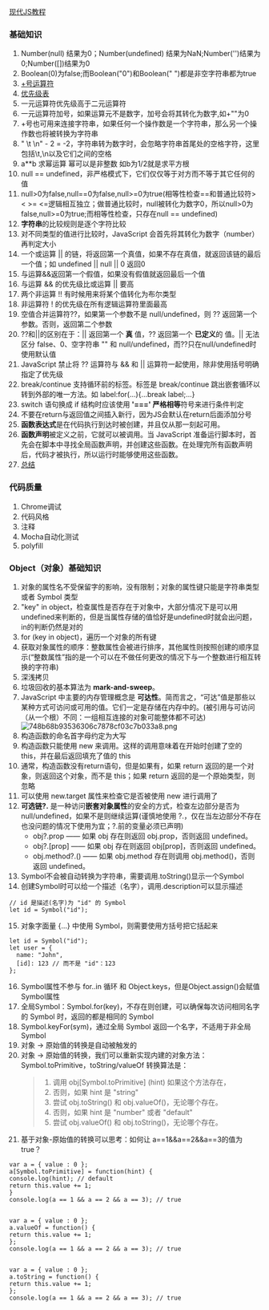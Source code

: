 [现代JS教程](https://zh.javascript.info/)

### 基础知识
1. Number(null) 结果为0；Number(undefined) 结果为NaN;Number('')结果为0;Number([])结果为0
2. Boolean(0)为false;而Boolean("0")和Boolean(" ")都是非空字符串都为true
3. [+号运算符](https://zh.javascript.info/operators)
4. [优先级表](https://developer.mozilla.org/en-US/docs/Web/JavaScript/Reference/Operators/Operator_Precedence)
5. 一元运算符优先级高于二元运算符
6. 一元运算符加号，如果运算元不是数字，加号会将其转化为数字,如+""为0
7. +号也可用来连接字符串，如果任何一个操作数是一个字符串，那么另一个操作数也将被转换为字符串
7. " \t \n" - 2 = -2，字符串转为数字时，会忽略字符串首尾处的空格字符，这里包括\t,\n以及它们之间的空格
8. a**b 求幂运算  幂可以是非整数 如b为1/2就是求平方根
8. null == undefined，非严格模式下，它们仅仅等于对方而不等于其它任何的值
9. null>0为false,null==0为false,null>=0为true(相等性检查==和普通比较符> < >= <=逻辑相互独立；做普通比较时，null被转化为数字0，所以null>0为false,null>=0为true;而相等性检查，只存在null == undefined)
10. **字符串**的比较规则是逐个字符比较
11. 对不同类型的值进行比较时，JavaScript 会首先将其转化为数字（number）再判定大小
11. 一个或运算 || 的链，将返回第一个真值，如果不存在真值，就返回该链的最后一个值；如 undefined || null || 0 返回0
12. 与运算&&返回第一个假值，如果没有假值就返回最后一个值
13. 与运算 && 的优先级比或运算 || 要高
14. 两个非运算 !! 有时候用来将某个值转化为布尔类型
15. 非运算符 ! 的优先级在所有逻辑运算符里面最高
16. 空值合并运算符??，如果第一个参数不是 null/undefined，则 ?? 返回第一个参数。否则，返回第二个参数
17. ??和||的区别在于：|| 返回第一个 **真** 值，?? 返回第一个 **已定义**的 值。|| 无法区分 false、0、空字符串 "" 和 null/undefined，而??只在null/undefined时使用默认值
18. JavaScript 禁止将 ?? 运算符与 && 和 || 运算符一起使用，除非使用括号明确指定了优先级
19. break/continue 支持循环前的标签。标签是 break/continue 跳出嵌套循环以转到外部的唯一方法。如 label:for(...){...break label;...}
20. switch 语句换成 if 结构时应该使用 **'===' 严格相等**符号来进行条件判定
21. 不要在return与返回值之间插入新行，因为JS会默认在return后面添加分号
22. **函数表达式**是在代码执行到达时被创建，并且仅从那一刻起可用。
23. **函数声明**被定义之前，它就可以被调用。当 JavaScript 准备运行脚本时，首先会在脚本中寻找全局函数声明，并创建这些函数。在处理完所有函数声明后，代码才被执行，所以运行时能够使用这些函数。
24. [总结](https://zh.javascript.info/javascript-specials)

### 代码质量
1. Chrome调试
2. 代码风格
3. 注释
4. Mocha自动化测试
5. polyfill

### Object（对象）基础知识
1. 对象的属性名不受保留字的影响，没有限制；对象的属性键只能是字符串类型或者 Symbol 类型
2. "key" in object，检查属性是否存在于对象中，大部分情况下是可以用undefined来判断的，但是当属性存储的值恰好是undefined时就会出问题，in的判断仍然是对的
3. for (key in object)，遍历一个对象的所有键
4. 获取对象属性的顺序：整数属性会被进行排序，其他属性则按照创建的顺序显示(“整数属性”指的是一个可以在不做任何更改的情况下与一个整数进行相互转换的字符串)
5. 深浅拷贝
6. 垃圾回收的基本算法为 **mark-and-sweep**。
7. JavaScript 中主要的内存管理概念是 **可达性**。简而言之，“可达”值是那些以某种方式可访问或可用的值。它们一定是存储在内存中的。(被引用与可访问（从一个根）不同：一组相互连接的对象可能整体都不可达)![748b68b93536306c7878cf03c7b033a8.png](evernotecid://AD55C2FF-DB70-4AF5-9F57-2A1073AF7668/appyinxiangcom/17648251/ENResource/p1051)
8. 构造函数的命名首字母约定为大写
9. 构造函数只能使用 new 来调用。这样的调用意味着在开始时创建了空的 this，并在最后返回填充了值的 this
10. 通常，构造函数没有return语句，但是如果有，如果 return 返回的是一个对象，则返回这个对象，而不是 this；如果 return 返回的是一个原始类型，则忽略
11. 可以使用 new.target 属性来检查它是否被使用 new 进行调用了
12. **可选链?.** 是一种访问**嵌套对象属性**的安全的方式，检查左边部分是否为 null/undefined，如果不是则继续运算(谨慎地使用 ?.，仅在当左边部分不存在也没问题的情况下使用为宜；?.前的变量必须已声明)
    * obj?.prop —— 如果 obj 存在则返回 obj.prop，否则返回 undefined。
    * obj?.[prop] —— 如果 obj 存在则返回 obj[prop]，否则返回 undefined。
    * obj.method?.() —— 如果 obj.method 存在则调用 obj.method()，否则返回 undefined。
13. Symbol不会被自动转换为字符串，需要调用.toString()显示一个Symbol
14. 创建Symbol时可以给一个描述（名字），调用.description可以显示描述
```
// id 是描述(名字)为 "id" 的 Symbol
let id = Symbol("id");
```
15. 对象字面量 {...} 中使用 Symbol，则需要使用方括号把它括起来
```
let id = Symbol("id");
let user = {
  name: "John",
  [id]: 123 // 而不是 "id"：123
};
```
16. Symbol属性不参与 for..in 循环 和 Object.keys，但是Object.assign()会赋值Symbol属性
17. 全局Symbol：Symbol.for(key)，不存在则创建，可以确保每次访问相同名字的 Symbol 时，返回的都是相同的 Symbol
18. Symbol.keyFor(sym)，通过全局 Symbol 返回一个名字，不适用于非全局Symbol
19. 对象 -> 原始值的转换是自动被触发的
19. 对象 -> 原始值的转换，我们可以重新实现内建的对象方法：Symbol.toPrimitive，toString/valueOf
    转换算法是：
     >1. 调用 obj[Symbol.toPrimitive] (hint) 如果这个方法存在，
     >2. 否则，如果 hint 是 "string"
     >3. 尝试 obj.toString() 和 obj.valueOf()，无论哪个存在。
     >4. 否则，如果 hint 是 "number" 或者 "default"
     >5. 尝试 obj.valueOf() 和 obj.toString()，无论哪个存在。
20. 基于对象-原始值的转换可以思考：如何让 a==1&&a==2&&a==3的值为true？
```
var a = { value : 0 };
a[Symbol.toPrimitive] = function(hint) {
console.log(hint); // default
return this.value += 1;
}
console.log(a == 1 && a == 2 && a == 3); // true


var a = { value : 0 };
a.valueOf = function() {
return this.value += 1;
};
console.log(a == 1 && a == 2 && a == 3); // true


var a = { value : 0 };
a.toString = function() {
return this.value += 1;
};
console.log(a == 1 && a == 2 && a == 3); // true
```


